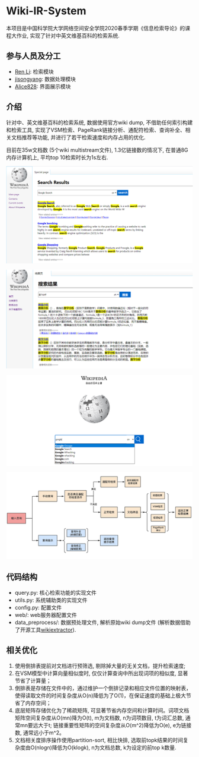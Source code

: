 # Wiki-IR-System
本项目是中国科学院大学网络空间安全学院2020春季学期《信息检索导论》的课程大作业, 实现了针对中英文维基百科的检索系统.

## 参与人员及分工
- [Ren Li](https://github.com/renli1024): 检索模块
- [jisongyang](https://github.com/jisongyang): 数据处理模块
- [Alice828](https://github.com/Alice828): 界面展示模块

## 介绍
针对中、英文维基百科的检索系统, 数据使用官方wiki dump, 不借助任何索引构建和检索工具, 实现了VSM检索、PageRank链接分析、通配符检索、查询补全、相关文档推荐等功能, 并进行了若干检索速度和内存占用的优化. 

目前在35w文档数 (5个wiki multistream文件), 1.3亿链接数的情况下, 在普通8G内存计算机上, 平均top 10检索时长为1s左右.

![英文检索](example_images/英文检索.png)

![中文检索](example_images/中文检索.png)

![查询补全](example_images/查询补全.png)

![检索流程](example_images/检索流程.png)

## 代码结构
- query.py: 核心检索功能的实现文件
- utils.py: 系统辅助类的实现文件
- config.py: 配置文件
- web/: web服务器配置文件
- data_preprocess/: 数据预处理文件, 解析原始wiki dump文件 (解析数据借助了开源工具[wikiextractor](https://github.com/attardi/wikiextractor)).

## 相关优化
1. 使用倒排表提前对文档进行预筛选, 剔除掉大量的无关文档，提升检索速度; 
2. 在VSM模型中计算向量相似度时, 仅仅计算查询中所出现词项的相似度, 显著节省了计算量；
3. 倒排表是存储在文件中的，通过维护一个倒排记录和相应文件位置的映射表，使得读取文件的时间复杂度从O(n)降低为了O(1)，在保证速度的基础上极大节省了内存空间；
4. 底层矩阵存储优化为了稀疏矩阵, 可显著节省内存空间和计算时间。词项文档矩阵空间复杂度从O(mn)降为O(t), m为文档数, n为词项数目, t为词汇总数, 通常mn要远大于t; 链接重要性矩阵的空间复杂度从O(m^2)降低为O(e), e为链接数, 通常远小于m^2。
5. 文档相关度排序操作使用partition-sort, 相比快排, 选取前topk结果的时间复杂度由O(nlogn)降低为O(klogk), n为文档总数, k为设定的前top k数量.


